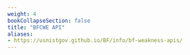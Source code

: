 ```yaml
---
weight: 4
bookCollapseSection: false
title: "BFCWE API"
aliases:
- https://usnistgov.github.io/BF/info/bf-weakness-apis/
---
```


<!-- Google tag (gtag.js) -->
<script async src="https://www.googletagmanager.com/gtag/js?id=G-PJ364XPP9F"></script>
<script>
  window.dataLayer = window.dataLayer || [];
  function gtag(){dataLayer.push(arguments);}
  gtag('js', new Date());

  gtag('config', 'G-PJ364XPP9F');
</script>

